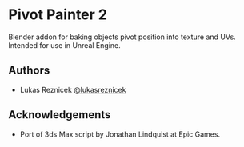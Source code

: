 # Pivot Painter 2 
Blender addon for baking objects pivot position into texture and UVs. Intended for use in Unreal Engine. 



## Authors

- Lukas Reznicek [@lukasreznicek](https://www.https://github.com/lukasreznicek)


## Acknowledgements

 - Port of 3ds Max script by Jonathan Lindquist at Epic Games.


